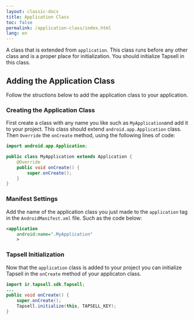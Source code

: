 ```yaml
---
layout: classic-docs
title: Application Class
toc: false
permalink: /application-class/index.html
lang: en
---
```


A class that is extended from `application`. This class runs before any other class and is a proper place for initialization. You should initialize Tapsell in this class.

## Adding the Application Class
Follow the structions below to add the application class to your application.

### Creating the Application Class
First create a class with any name you like such as `MyApplication`and add it to your project. This class should extend `android.app.Application` class. Then `Override` the `onCreate` method, using the following lines of code:

```java
import android.app.Application;

public class MyApplication extends Application {
    @Override
    public void onCreate() {
        super.onCreate();
    }
}
```

### Manifest Settings
Add the name of the application class you just made to the `application` tag in the `AndroidManifest.xml` file. Such as the code below:

```xml
<application
    android:name=".MyApplication"
    >
```

### Tapsell Initialization
Now that the `application` class is added to your project you can initialize Tapsell in the `onCreate` method of your applicaton class.

```java
import ir.tapsell.sdk.Tapsell;
...
public void onCreate() {
    super.onCreate();
    Tapsell.initialize(this, TAPSELL_KEY);
}
```
